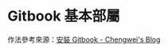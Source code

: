 # Gitbook 基本部屬

作法參考來源：[安裝 Gitbook - Chengwei's Blog](http://www.chengweiyang.cn/gitbook/installation/README.html)
